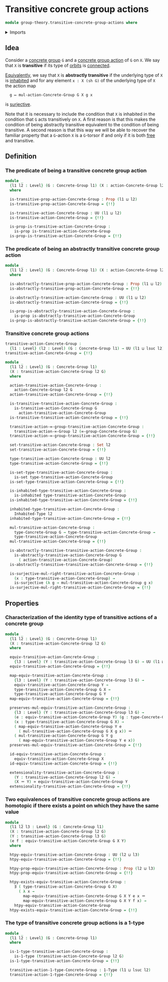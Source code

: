 # Transitive concrete group actions

```agda
module group-theory.transitive-concrete-group-actions where
```

<details><summary>Imports</summary>

```agda
open import foundation.1-types
open import foundation.action-on-identifications-functions
open import foundation.dependent-pair-types
open import foundation.equivalences
open import foundation.existential-quantification
open import foundation.function-types
open import foundation.identity-types
open import foundation.inhabited-types
open import foundation.propositional-truncations
open import foundation.propositions
open import foundation.sets
open import foundation.subtypes
open import foundation.surjective-maps
open import foundation.universe-levels

open import group-theory.concrete-group-actions
open import group-theory.concrete-groups
open import group-theory.equivalences-concrete-group-actions

open import higher-group-theory.transitive-higher-group-actions
```

</details>

## Idea

Consider a [concrete group](group-theory.concrete-groups.md) `G` and a
[concrete group action](group-theory.concrete-group-actions.md) of `G` on `X`.
We say that `X` is **transitive** if its type of
[orbits](group-theory.orbits-concrete-group-actions.md) is
[connected](foundation.connected-types.md).

[Equivalently](foundation.logical-equivalences.md), we say that `X` is
**abstractly transitive** if the underlying type of `X` is
[inhabited](foundation.inhabited-types.md) and for any element `x : X (sh G)` of
the underlying type of `X` the action map

```text
  g ↦ mul-action-Concrete-Group G X g x
```

is [surjective](foundation.surjective-maps.md).

Note that it is necessary to include the condition that `X` is inhabited in the
condition that `G` acts transitively on `X`. A first reason is that this makes
the condition of being abstractly transitive equivalent to the condition of
being transitive. A second reason is that this way we will be able to recover
the familiar property that a `G`-action `X` is a `G`-torsor if and only if it is
both [free](group-theory.free-concrete-group-actions.md) and transitive.

## Definition

### The predicate of being a transitive concrete group action

```agda
module _
  {l1 l2 : Level} (G : Concrete-Group l1) (X : action-Concrete-Group l2 G)
  where

  is-transitive-prop-action-Concrete-Group : Prop (l1 ⊔ l2)
  is-transitive-prop-action-Concrete-Group = {!!}

  is-transitive-action-Concrete-Group : UU (l1 ⊔ l2)
  is-transitive-action-Concrete-Group = {!!}

  is-prop-is-transitive-action-Concrete-Group :
    is-prop is-transitive-action-Concrete-Group
  is-prop-is-transitive-action-Concrete-Group = {!!}
```

### The predicate of being an abstractly transitive concrete group action

```agda
module _
  {l1 l2 : Level} (G : Concrete-Group l1) (X : action-Concrete-Group l2 G)
  where

  is-abstractly-transitive-prop-action-Concrete-Group : Prop (l1 ⊔ l2)
  is-abstractly-transitive-prop-action-Concrete-Group = {!!}

  is-abstractly-transitive-action-Concrete-Group : UU (l1 ⊔ l2)
  is-abstractly-transitive-action-Concrete-Group = {!!}

  is-prop-is-abstractly-transitive-action-Concrete-Group :
    is-prop is-abstractly-transitive-action-Concrete-Group
  is-prop-is-abstractly-transitive-action-Concrete-Group = {!!}
```

### Transitive concrete group actions

```agda
transitive-action-Concrete-Group :
  {l1 : Level} (l2 : Level) (G : Concrete-Group l1) → UU (l1 ⊔ lsuc l2)
transitive-action-Concrete-Group = {!!}

module _
  {l1 l2 : Level} (G : Concrete-Group l1)
  (X : transitive-action-Concrete-Group l2 G)
  where

  action-transitive-action-Concrete-Group :
    action-Concrete-Group l2 G
  action-transitive-action-Concrete-Group = {!!}

  is-transitive-transitive-action-Concrete-Group :
    is-transitive-action-Concrete-Group G
      action-transitive-action-Concrete-Group
  is-transitive-transitive-action-Concrete-Group = {!!}

  transitive-action-∞-group-transitive-action-Concrete-Group :
    transitive-action-∞-Group l2 (∞-group-Concrete-Group G)
  transitive-action-∞-group-transitive-action-Concrete-Group = {!!}

  set-transitive-action-Concrete-Group : Set l2
  set-transitive-action-Concrete-Group = {!!}

  type-transitive-action-Concrete-Group : UU l2
  type-transitive-action-Concrete-Group = {!!}

  is-set-type-transitive-action-Concrete-Group :
    is-set type-transitive-action-Concrete-Group
  is-set-type-transitive-action-Concrete-Group = {!!}

  is-inhabited-type-transitive-action-Concrete-Group :
    is-inhabited type-transitive-action-Concrete-Group
  is-inhabited-type-transitive-action-Concrete-Group = {!!}

  inhabited-type-transitive-action-Concrete-Group :
    Inhabited-Type l2
  inhabited-type-transitive-action-Concrete-Group = {!!}

  mul-transitive-action-Concrete-Group :
    type-Concrete-Group G → type-transitive-action-Concrete-Group →
    type-transitive-action-Concrete-Group
  mul-transitive-action-Concrete-Group = {!!}

  is-abstractly-transitive-transitive-action-Concrete-Group :
    is-abstractly-transitive-action-Concrete-Group G
      ( action-transitive-action-Concrete-Group)
  is-abstractly-transitive-transitive-action-Concrete-Group = {!!}

  is-surjective-mul-right-transitive-action-Concrete-Group :
    (x : type-transitive-action-Concrete-Group) →
    is-surjective (λ g → mul-transitive-action-Concrete-Group g x)
  is-surjective-mul-right-transitive-action-Concrete-Group = {!!}
```

## Properties

### Characterization of the identity type of transitive actions of a concrete group

```agda
module _
  {l1 l2 : Level} (G : Concrete-Group l1)
  (X : transitive-action-Concrete-Group l2 G)
  where

  equiv-transitive-action-Concrete-Group :
    {l3 : Level} (Y : transitive-action-Concrete-Group l3 G) → UU (l1 ⊔ l2 ⊔ l3)
  equiv-transitive-action-Concrete-Group = {!!}

  map-equiv-transitive-action-Concrete-Group :
    {l3 : Level} (Y : transitive-action-Concrete-Group l3 G) →
    equiv-transitive-action-Concrete-Group Y →
    type-transitive-action-Concrete-Group G X →
    type-transitive-action-Concrete-Group G Y
  map-equiv-transitive-action-Concrete-Group = {!!}

  preserves-mul-equiv-transitive-action-Concrete-Group :
    {l3 : Level} (Y : transitive-action-Concrete-Group l3 G) →
    (e : equiv-transitive-action-Concrete-Group Y) (g : type-Concrete-Group G)
    (x : type-transitive-action-Concrete-Group G X) →
    ( map-equiv-transitive-action-Concrete-Group Y e
      ( mul-transitive-action-Concrete-Group G X g x)) ＝
    ( mul-transitive-action-Concrete-Group G Y g
      ( map-equiv-transitive-action-Concrete-Group Y e x))
  preserves-mul-equiv-transitive-action-Concrete-Group = {!!}

  id-equiv-transitive-action-Concrete-Group :
    equiv-transitive-action-Concrete-Group X
  id-equiv-transitive-action-Concrete-Group = {!!}

  extensionality-transitive-action-Concrete-Group :
    (Y : transitive-action-Concrete-Group l2 G) →
    (X ＝ Y) ≃ equiv-transitive-action-Concrete-Group Y
  extensionality-transitive-action-Concrete-Group = {!!}
```

### Two equivalences of transitive concrete group actions are homotopic if there exists a point on which they have the same value

```agda
module _
  {l1 l2 l3 : Level} (G : Concrete-Group l1)
  (X : transitive-action-Concrete-Group l2 G)
  (Y : transitive-action-Concrete-Group l3 G)
  (e f : equiv-transitive-action-Concrete-Group G X Y)
  where

  htpy-equiv-transitive-action-Concrete-Group : UU (l2 ⊔ l3)
  htpy-equiv-transitive-action-Concrete-Group = {!!}

  htpy-prop-equiv-transitive-action-Concrete-Group : Prop (l2 ⊔ l3)
  htpy-prop-equiv-transitive-action-Concrete-Group = {!!}

  htpy-exists-equiv-transitive-action-Concrete-Group :
    ∃ ( type-transitive-action-Concrete-Group G X)
      ( λ x →
        map-equiv-transitive-action-Concrete-Group G X Y e x ＝
        map-equiv-transitive-action-Concrete-Group G X Y f x) →
    htpy-equiv-transitive-action-Concrete-Group
  htpy-exists-equiv-transitive-action-Concrete-Group = {!!}
```

### The type of transitive concrete group actions is a 1-type

```agda
module _
  {l1 l2 : Level} (G : Concrete-Group l1)
  where

  is-1-type-transitive-action-Concrete-Group :
    is-1-type (transitive-action-Concrete-Group l2 G)
  is-1-type-transitive-action-Concrete-Group = {!!}

  transitive-action-1-type-Concrete-Group : 1-Type (l1 ⊔ lsuc l2)
  transitive-action-1-type-Concrete-Group = {!!}
```
